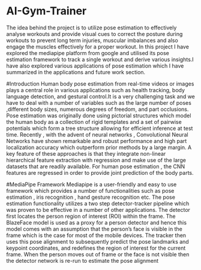 # AI-Gym-Trainer
The idea behind the project is to utilize pose
estimation to effectively analyse workouts and
provide visual cues to correct the posture during
workouts to prevent long term injuries, muscular
imbalances and also engage the muscles
effectively for a proper workout. In this project I
have explored the mediapipe platform from
google and utilised its pose estimation
framework to track a single workout and derive
various insights.I have also explored various
applications of pose estimation which I have
summarized in the applications and future work
section.

#Introduction 
Human body pose estimation from real-time
videos or images plays a central role in various
applications such as health tracking, body
language detection, and gestural control.It is a
very challenging task and we have to deal with a
number of variables such as the large number of
poses ,different body sizes, numerous degrees of
freedom, and part occlusions.
Pose estimation was originally done using
pictorial structures which model the human body
as a collection of rigid templates and a set of
pairwise potentials which form a tree structure
allowing for efficient inference at test time.
Recently , with the advent of neural networks ,
Convolutional Neural Networks have shown
remarkable and robust performance and high
part localization accuracy which outperform
prior methods by a large margin. A key feature
of these approaches is that they integrate
non-linear hierarchical feature extraction with
regression and make use of the large datasets
that are readily available. For human pose
estimation , the CNN features are regressed in
order to provide joint prediction of the body
parts.

#MediaPipe Framework
Mediapipe is a user-friendly and easy to use
framework which provides a number of
functionalities such as pose estimation , iris
recognition , hand gesture recognition etc. The
pose estimation functionality utilizes a two step
detector-tracker pipeline which was proven to be
effective in a number of other applications. The
detector first locates the person region of interest
(ROI) within the frame. The BlazeFace model is
used as a proxy for a person detector and hence
this model comes with an assumption that the
person’s face is visible in the frame which is the
case for most of the mobile devices. The tracker
then uses this pose alignment to subsequently
predict the pose landmarks and keypoint
coordinates, and redefines the region of interest
for the current frame. When the person moves
out of frame or the face is not visible then the
detector network is re-run to estimate the pose
alignment


